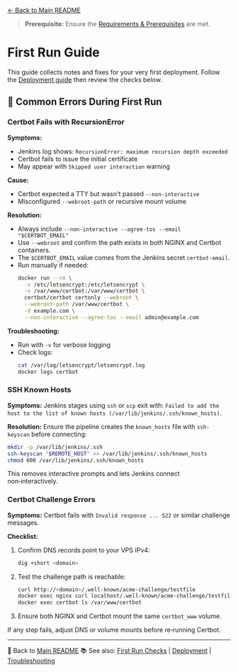 [← Back to Main README](../README.md)

> **Prerequisite:** Ensure the [Requirements & Prerequisites](../README.md#-requirements--prerequisites) are met.

# First Run Guide

This guide collects notes and fixes for your very first deployment. Follow the [Deployment guide](deployment.md) then review the checks below.

## 🐛 Common Errors During First Run

### Certbot Fails with RecursionError

**Symptoms:**
- Jenkins log shows: `RecursionError: maximum recursion depth exceeded`
- Certbot fails to issue the initial certificate
- May appear with `Skipped user interaction` warning

**Cause:**
- Certbot expected a TTY but wasn't passed `--non-interactive`
- Misconfigured `--webroot-path` or recursive mount volume

**Resolution:**
- Always include `--non-interactive --agree-tos --email "$CERTBOT_EMAIL"`
- Use `--webroot` and confirm the path exists in both NGINX and Certbot containers.
- The `$CERTBOT_EMAIL` value comes from the Jenkins secret `certbot-email`.
- Run manually if needed:
  ```bash
  docker run --rm \
    -v /etc/letsencrypt:/etc/letsencrypt \
    -v /var/www/certbot:/var/www/certbot \
    certbot/certbot certonly --webroot \
    --webroot-path /var/www/certbot \
    -d example.com \
    --non-interactive --agree-tos --email admin@example.com
  ```

**Troubleshooting:**
- Run with `-v` for verbose logging
- Check logs:
  ```bash
  cat /var/log/letsencrypt/letsencrypt.log
  docker logs certbot
  ```

### SSH Known Hosts

**Symptoms:** Jenkins stages using `ssh` or `scp` exit with:
`Failed to add the host to the list of known hosts (/var/lib/jenkins/.ssh/known_hosts)`.

**Resolution:** Ensure the pipeline creates the `known_hosts` file with `ssh-keyscan` before connecting:

```bash
mkdir -p /var/lib/jenkins/.ssh
ssh-keyscan "$REMOTE_HOST" >> /var/lib/jenkins/.ssh/known_hosts
chmod 600 /var/lib/jenkins/.ssh/known_hosts
```

This removes interactive prompts and lets Jenkins connect non‑interactively.

### Certbot Challenge Errors

**Symptoms:** Certbot fails with `Invalid response ... 522` or similar challenge messages.

**Checklist:**
1. Confirm DNS records point to your VPS IPv4:
   ```bash
   dig +short <domain>
   ```
2. Test the challenge path is reachable:
   ```bash
   curl http://<domain>/.well-known/acme-challenge/testfile
   docker exec nginx curl localhost/.well-known/acme-challenge/testfile
   docker exec certbot ls /var/www/certbot
   ```
3. Ensure both NGINX and Certbot mount the same `certbot_www` volume.

If any step fails, adjust DNS or volume mounts before re‑running Certbot.

---
🔗 Back to [Main README](../README.md)
📚 See also: [First Run Checks](first-run-checks.md) | [Deployment](deployment.md) | [Troubleshooting](troubleshooting.md)
